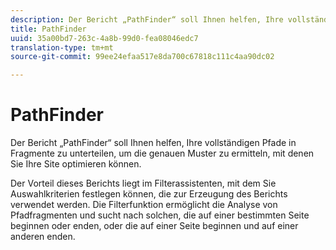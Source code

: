 ```yaml
---
description: Der Bericht „PathFinder“ soll Ihnen helfen, Ihre vollständigen Pfade in Fragmente zu unterteilen, um die genauen Muster zu ermitteln, mit denen Sie Ihre Site optimieren können.
title: PathFinder
uuid: 35a00bd7-263c-4a8b-99d0-fea08046edc7
translation-type: tm+mt
source-git-commit: 99ee24efaa517e8da700c67818c111c4aa90dc02

---
```



# PathFinder

Der Bericht „PathFinder“ soll Ihnen helfen, Ihre vollständigen Pfade in Fragmente zu unterteilen, um die genauen Muster zu ermitteln, mit denen Sie Ihre Site optimieren können.

Der Vorteil dieses Berichts liegt im Filterassistenten, mit dem Sie Auswahlkriterien festlegen können, die zur Erzeugung des Berichts verwendet werden. Die Filterfunktion ermöglicht die Analyse von Pfadfragmenten und sucht nach solchen, die auf einer bestimmten Seite beginnen oder enden, oder die auf einer Seite beginnen und auf einer anderen enden.
